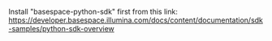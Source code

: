 Install "basespace-python-sdk" first from this link:
https://developer.basespace.illumina.com/docs/content/documentation/sdk-samples/python-sdk-overview

